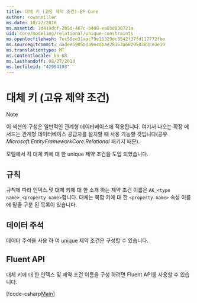 ```yaml
---
title: 대체 키 (고유 제약 조건)-EF Core
author: rowanmiller
ms.date: 10/27/2016
ms.assetid: 3d419dcf-2b5d-467c-b408-ea03d830721a
uid: core/modeling/relational/unique-constraints
ms.openlocfilehash: 7ec58ee31aac79e15329dc8542f37fd117772fbe
ms.sourcegitcommit: dadee5905ada9ecdbae28363a682950383ce3e10
ms.translationtype: MT
ms.contentlocale: ko-KR
ms.lasthandoff: 08/27/2018
ms.locfileid: "42994193"
---
```

# <a name="alternate-keys-unique-constraints"></a>대체 키 (고유 제약 조건)

> [!NOTE]  
> 이 섹션의 구성은 일반적인 관계형 데이터베이스에 적용됩니다. 여기서 나오는 확장 메서드는 관계형 데이터베이스 공급자를 설치할 때 사용 가능할 것입니다(공유 *Microsoft.EntityFrameworkCore.Relational* 패키지 때문).

모델에서 각 대체 키에 대 한 unique 제약 조건을 도입 되었습니다.

## <a name="conventions"></a>규칙

규칙에 따라 인덱스 및 대체 키에 대 한 소개 하는 제약 조건 이름은 `AK_<type name>_<property name>`합니다. 대체는 복합 키에 대 한 `<property name>` 속성 이름에 밑줄 구분 된 목록이 있습니다.

## <a name="data-annotations"></a>데이터 주석

데이터 주석을 사용 하 여 unique 제약 조건은 구성할 수 있습니다.

## <a name="fluent-api"></a>Fluent API

대체 키에 대 한 인덱스 및 제약 조건 이름을 구성 하려면 Fluent API를 사용할 수 있습니다.

[!code-csharp[Main](../../../../samples/core/Modeling/FluentAPI/Samples/Relational/AlternateKeyName.cs?name=Model&highlight=9)]
